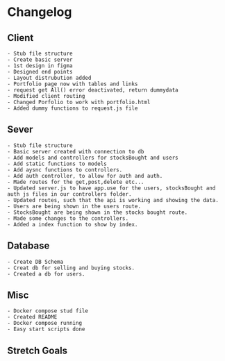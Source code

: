 # Changelog

## Client

    - Stub file structure
    - Create basic server
    - 1st design in figma
    - Designed end points
    - Layout distrubution added
    - Portfolio page now with tables and links
    - request get All() error deactivated, return dummydata
    - Modified client routing
    - Changed Porfolio to work with portfolio.html
    - Added dummy functions to request.js file

## Sever

    - Stub file structure
    - Basic server created with connection to db
    - Add models and controllers for stocksBought and users
    - Add static functions to models
    - Add aysnc functions to controllers.
    - Add auth controller, to allow for auth and auth.
    - Made routes for the get,post,delete etc...
    - Updated server.js to have app.use for the users, stocksBought and auth js files in our controllers folder.
    - Updated routes, such that the api is working and showing the data.
    - Users are being shown in the users route.
    - StocksBought are being shown in the stocks bought route.
    - Made some changes to the controllers.
    - Added a index function to show by index.

## Database

    - Create DB Schema
    - Creat db for selling and buying stocks.
    - Created a db for users.

## Misc

    - Docker compose stud file
    - Created README
    - Docker compose running
    - Easy start scripts done

## Stretch Goals
